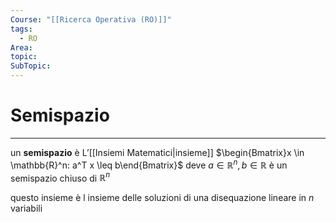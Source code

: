 ```yaml
---
Course: "[[Ricerca Operativa (RO)]]"
tags:
  - RO
Area: 
topic: 
SubTopic:
---
```


# Semispazio
---
un **semispazio** è  L’[[Insiemi Matematici|insieme]] $\begin{Bmatrix}x \in \mathbb{R}^n: a^T x \leq b\end{Bmatrix}$  deve  $a \in \mathbb{R}^n,b \in \mathbb{R}$  è un semispazio chiuso di $\mathbb{R}^n$

questo insieme è l insieme delle soluzioni di una disequazione lineare in $n$  variabili